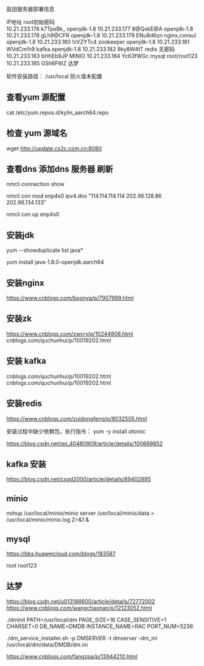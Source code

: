 盐田服务器部署信息

IP地址		root初始密码	
10.21.233.176		k7TpeBk_	openjdk-1.8
10.21.233.177		8@QxkE@A	openjdk-1.8
10.21.233.178		gLh9@CFR	openjdk-1.8
10.21.233.179		ENu8d6zn	nginx,consul openjdk-1.8
10.21.233.180		!cVZYTc4	zookeeper openjdk-1.8
10.21.233.181		WVdCm!h9	kafka openjdk-1.8
10.21.233.182		9ky8W4tT	redis 无密码
10.21.233.183		bHhEb9JP	MINIO 
10.21.233.184		Yc63fWGc	mysql root/root123
10.21.233.185		GSh6F6tZ	达梦

软件安装路径： /usr/local  防火墙未配置
			
## 查看yum 源配置

cat /etc/yum.repos.d/kylin_aarch64.repo

## 检查 yum 源域名

wget http://update.cs2c.com.cn:8080

## 查看dns 添加dns 服务器 刷新

  nmcli connection show
  
  nmcli con mod enp4s0 ipv4.dns "114.114.114.114 202.96.128.86 202.96.134.133"
  
  nmcli con up enp4s0
  
## 安装jdk

  yum --showduplicate list java*
  
  yum install java-1.8.0-openjdk.aarch64
  
## 安装nginx

https://www.cnblogs.com/boonya/p/7907999.html

## 安装zk

https://www.cnblogs.com/zwcry/p/10244908.html
cnblogs.com/quchunhui/p/10019202.html

## 安装 kafka

cnblogs.com/quchunhui/p/10019202.html
cnblogs.com/quchunhui/p/10019202.html

## 安装redis

https://www.cnblogs.com/zuidongfeng/p/8032505.html

安装过程中缺少依赖包，执行指令：
yum -y install *atomic*

https://blog.csdn.net/qq_40460909/article/details/100669852


## kafka 安装
https://blog.csdn.net/csgd2000/article/details/89402895

## minio 
nohup /usr/local/minio/minio server /usr/local/minio/data > /usr/local/minio/minio.log 2>&1 &


## mysql
https://bbs.huaweicloud.com/blogs/183587

root root123


## 达梦 
https://blog.csdn.net/u013186600/article/details/72772002
https://www.cnblogs.com/wangchaonan/p/12123052.html

./dminit PATH=/usr/local/dm PAGE_SIZE=16 CASE_SENSITIVE=1 CHARSET=0 DB_NAME=DMDB INSTANCE_NAME=RAC PORT_NUM=5236

./dm_service_installer.sh -p DMSERVER  -t dmserver -dm_ini  /usr/local/dm/data/DMDB/dm.ini

https://www.cnblogs.com/fangzpa/p/13944210.html



